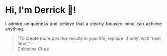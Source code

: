# Hi, I'm Derrick 👋!
<p align="justify">I admire uniqueness and believe that a clearly focused mind can achieve anything...</p> 
<!-- #quote-start -->
<blockquote>&ldquo;To create more positive results in your life, replace 'if only' with 'next time'.&rdquo; &mdash; <footer>Celestine Chua</footer></blockquote>
<!-- #quote-end -->
